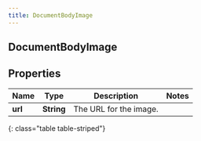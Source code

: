 ```yaml
---
title: DocumentBodyImage
---
```

## DocumentBodyImage


## Properties

| Name | Type | Description | Notes |
| ------------ | ------------- | ------------- | ------------- |
| **url** | <!----><!---->**String**<!----> | The URL for the image. |  |
{: class="table table-striped"}



